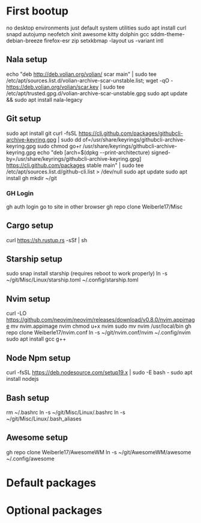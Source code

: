 # First bootup
no desktop environments
just default system utilities
sudo apt install curl snapd autojump neofetch xinit awesome kitty dolphin gcc sddm-theme-debian-breeze firefox-esr zip
setxkbmap -layout us -variant intl
## Nala setup
echo "deb http://deb.volian.org/volian/ scar main" | sudo tee /etc/apt/sources.list.d/volian-archive-scar-unstable.list; wget -qO - https://deb.volian.org/volian/scar.key | sudo tee /etc/apt/trusted.gpg.d/volian-archive-scar-unstable.gpg
sudo apt update && sudo apt install nala-legacy
## Git setup
sudo apt install git
curl -fsSL https://cli.github.com/packages/githubcli-archive-keyring.gpg | sudo dd of=/usr/share/keyrings/githubcli-archive-keyring.gpg
sudo chmod go+r /usr/share/keyrings/githubcli-archive-keyring.gpg
echo "deb [arch=$(dpkg --print-architecture) signed-by=/usr/share/keyrings/githubcli-archive-keyring.gpg] https://cli.github.com/packages stable main" | sudo tee /etc/apt/sources.list.d/github-cli.list > /dev/null
sudo apt update
sudo apt install gh
mkdir ~/git
### GH Login
gh auth login
go to site in other browser
gh repo clone Weiberle17/Misc
## Cargo setup
curl https://sh.rustup.rs -sSf | sh
## Starship setup
sudo snap install starship
(requires reboot to work properly)
ln -s ~/git/Misc/Linux/starship.toml ~/.config/starship.toml
## Nvim setup
curl -LO https://github.com/neovim/neovim/releases/download/v0.8.0/nvim.appimage
mv nvim.appimage nvim
chmod u+x nvim
sudo mv nvim /usr/local/bin
gh repo clone Weiberle17/nvim.conf
ln -s ~/git/nvim.conf/nvim ~/.config/nvim
sudo apt install gcc g++
## Node Npm setup
curl -fsSL https://deb.nodesource.com/setup19.x | sudo -E bash -
sudo apt install nodejs
## Bash setup
rm ~/.bashrc
ln -s ~/git/Misc/Linux/.bashrc
ln -s ~/git/Misc/Linux/.bash_aliases
## Awesome setup
gh repo clone Weiberle17/AwesomeWM
ln -s ~/git/AwesomeWM/awesome ~/.config/awesome
# Default packages

# Optional packages
